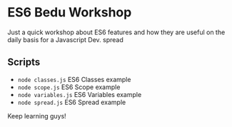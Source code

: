 # ES6 Bedu Workshop

Just a quick workshop about ES6 features and how they are useful on the daily basis for a Javascript Dev.
spread
## Scripts
- `node classes.js` ES6 Classes example
- `node scope.js` ES6 Scope example
- `node variables.js` ES6 Variables example
- `node spread.js` ES6 Spread example

Keep learning guys!